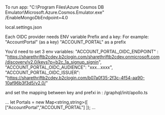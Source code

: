 

To run app:
"C:\Program Files\Azure Cosmos DB Emulator\Microsoft.Azure.Cosmos.Emulator.exe" /EnableMongoDbEndpoint=4.0



local.settings.json

Each OIDC provider needs ENV variable Prefix and a key:
For example:
"AccountPortal" (as a key)
"ACCOUNT_PORTAL" as a prefix

You'd need to set 3 env variables: 
  "ACCOUNT_PORTAL_OIDC_ENDPOINT" : "https://sharethriftb2cdev.b2clogin.com/sharethriftb2cdev.onmicrosoft.com/discovery/v2.0/keys?p=b2c_1a_signup_signin",
  "ACCOUNT_PORTAL_OIDC_AUDIENCE": "xxx...xxxx",
  "ACCOUNT_PORTAL_OIDC_ISSUER": "https://sharethriftb2cdev.b2clogin.com/b07a0f35-2f3c-4f54-aa90-10af96b3f3d5/v2.0/"

and set the mapping between key and prefxi in :
/graphql/init/apollo.ts

...
let Portals = new Map<string,string>([
  ["AccountPortal","ACCOUNT_PORTAL"]
]);
...
